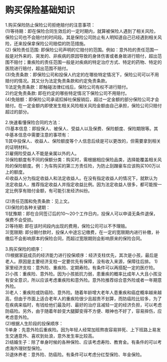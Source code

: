 # 购买保险基础知识    
1.购买保险防止保险公司拒绝赔付的注意事项：            
  (1)等待期：即在保险合同生效后的一定时期内，就算被保险人遇到了相关风险，保险公司也不会赔付的时间段。其是保险公司防止有人明知道自己已经遇到相关风险，还来投保拿保险公司赔偿的防范措施。              
  (2) 保险责任范围: 即保险公司声明的它赔付的范围。例如：意外险的责任范围一般是对外来的、突发的、非疾病的原因导致的身体伤害或者身故进行赔付，超出范围不赔付；重疾险的责任范围一般是对疾病的特定治疗方式、特定的药物、特定的医院进行赔付，超出范围不赔付。             
  (3)免责条款：即保险公司和投保人约定的在哪些特定情况下，保险公司可以不用赔付的情况。其又分为法定免责条款和约定免责条款。              
    1)法定免责条款：即触碰法律红线后，保险公司有权不进行赔付。              
    2)约定免责条款:  即在约定的哪些特定情况下保险公司不用赔付。                 
  (4)免赔额：即保险公司承诺扣掉社保报销后，超过一定金额的部分保险公司才会赔付。在一定金额内即使发生相关风险相关风险金额由自己承担，保险公司只赔付超过的部分。              

2.快速看懂保险合同的方法：          
  (1)基本信息：即投保人、被保人、受益人以及保费、保险额度、保险期限等。其中基本信息中需要注意的事项有：  
    1)其中投保人、收益人、保险额度等个人信息后续是可以更改的，但需要拿到相关的证明材料。            
    2)雇佣险受益人不能是亲属以外的人。      
    3)保险额度有不同的保额分类：购买时，需根据相应保险品类，选择能覆盖相关风险的保险额度。例：为车购买的第三方责任险，为防止刮蹭豪车应该购买100万以上的额度。            
    4)收益人分为指定收益人和法定收益人。在没有指定收益人的情况下，就默认为法定收益人，推荐指定收益人并指定收益比例。因为法定收益人很多，都可能按一定比例享有赔付金额，有可能引发经济纠纷。          

  (2)责任范围和免责条款：见上文。     
  (3)保险的各种关键期：   
    1)犹豫期：即在合同签订后的10～20个工作日内，投保人可以申请无条件退保，保费不会受损。        
    2)等待期: 即在该时间段内出现的费用，保险公司可以不予理赔。     
    3)宽限期: 即分期付款时，投保人中途忘记缴费，在一定的宽限期内进行补缴，补缴后不会影响原本的保险合同，而超过宽限期则会影响原来的保险合同。    

3.购买保险的顺序：    
  (1)根据家庭成员的经济能力进行投保顺序：经济支柱优先，其次是小孩，最后是老人。原因是主要经济支柱一定要优先有保障，没有收入来源，保障往后排。
    1)家里经济支柱：意外险、重疾险、定期寿险。有条件可以再搭配一定的医疗险。     
    2)小孩：重疾险、意外险。因为小孩抵抗力弱，患重疾的概率比成年人大且小孩没有安全意识，所以应该考虑重疾险和意外险。意外险推荐综合意外险或者一年期意外险。   
    3)老人：重疾险或防癌险、意外险。随着年龄增大老年人患重疾和癌症概率越来越高，但由于市面上适合老年人的重疾险很少且超贵不划算，而防癌险比较多，为了在疾病来临时，有钱给他们最及时、最好的治疗且减轻一定的经济负担，可以考虑防癌险。另外，由于随着年龄变大腿脚变得不方便、眼神也不好了，容易摔伤，应考虑意外险。    
  (2)根据人生阶段的投保顺序：    
    1)单身：先意外险后重疾险。因为年轻人经常加班熬夜容易猝死、上下班路上易发生交通意外、喜欢到处浪，意外发生率比较高。   
    2)结婚生子：除了单身时候的各种保险、应该考虑寿险、教育金。有条件的可以考虑海外理财型保险。    
    3)退休养老：意外险、防癌险。有条件可以考虑分红型保险、年金保险。   

